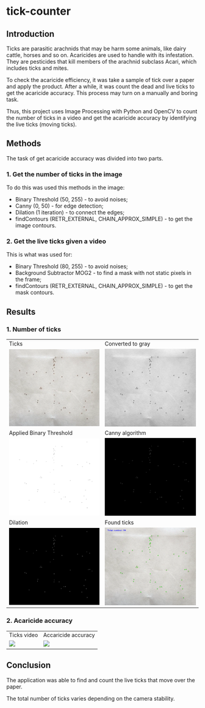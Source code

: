 # tick-counter

## Introduction

Ticks are parasitic arachnids that may be harm some animals, like dairy cattle, horses and so on. Acaricides are used to handle with its infestation.
They are pesticides that kill members of the arachnid subclass Acari, which includes ticks and mites. 

To check the acaricide efficiency, it was take a sample of tick over a paper and apply the product. After a while, it was count the dead and live ticks to get the acaricide accuracy. This process may turn on a manually and boring task. 

Thus, this project uses Image Processing with Python and OpenCV to count the number of ticks in a video and get the acaricide accuracy by identifying the live ticks (moving ticks).

## Methods

The task of get acaricide accuracy was divided into two parts.

### 1. Get the number of ticks in the image
To do this was used this methods in the image:
- Binary Threshold (50, 255) - to avoid noises;
- Canny (0, 50) - for edge detection;
- Dilation (1 iteration) - to connect the edges;
- findContours (RETR_EXTERNAL, CHAIN_APPROX_SIMPLE) - to get the image contours.

### 2. Get the live ticks given a video
This is what was used for:
- Binary Threshold (80, 255) - to avoid noises;
- Background Subtractor MOG2 - to find a mask with not static pixels in the frame;
- findContours (RETR_EXTERNAL, CHAIN_APPROX_SIMPLE) - to get the mask contours.

## Results

### 1. Number of ticks

<table>
  <tr>
    <td>Ticks</td>
    <td>Converted to gray</td>
  </tr>
  <tr>
    <td><img src="https://github.com/darkcleopas/tick-counter/blob/main/images/ticks-2.png"></td>
    <td><img src="https://github.com/darkcleopas/tick-counter/blob/main/images/ticks-gray.png"></td>
  </tr>
  <tr>
    <td>Applied Binary Threshold</td>
    <td>Canny algorithm</td>
  </tr>
  <tr>
    <td><img src="https://github.com/darkcleopas/tick-counter/blob/main/images/ticks-threshed.png"></td>
    <td><img src="https://github.com/darkcleopas/tick-counter/blob/main/images/ticks-canny.png"></td>
  </tr>
  <tr>
    <td>Dilation</td>
    <td>Found ticks</td>
  </tr>
  <tr>
    <td><img src="https://github.com/darkcleopas/tick-counter/blob/main/images/ticks-dilated.png"></td>
    <td><img src="https://github.com/darkcleopas/tick-counter/blob/main/images/ticks-found.png"></td>
  </tr>
 </table>

### 2. Acaricide accuracy

<table>
  <tr>
    <td>Ticks video</td>
    <td>Accaricide accuracy</td>
  </tr>
  <tr>
    <td><img src="https://user-images.githubusercontent.com/38215548/181861934-2984edde-40c9-4b3f-b1af-52ca099e9921.gif">
    </td>
    <td><img src="https://user-images.githubusercontent.com/38215548/181861950-5c6d814b-e908-41ad-a7d8-2ed9f7d7ba5f.gif">
    </td>
  </tr>
 </table>
 

## Conclusion

The application was able to find and count the live ticks that move over the paper.

The total number of ticks varies depending on the camera stability.
